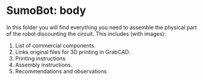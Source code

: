 # SumoBot: body

In this folder you will find everything you need to assemble the physical part of the robot discounting the circuit.
This includes (with images):
1. List of commercial components.
2. Links original files for 3D printing in GrabCAD.
3. Printing instructions
4. Assembly instructions.
6. Recommendations and observations

